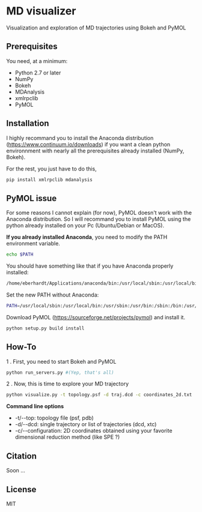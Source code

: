 # MD visualizer
Visualization and exploration of MD trajectories using Bokeh and PyMOL

## Prerequisites

You need, at a minimum:

* Python 2.7 or later
* NumPy
* Bokeh
* MDAnalysis
* xmlrpclib
* PyMOL

## Installation

I highly recommand you to install the Anaconda distribution (https://www.continuum.io/downloads) if you want a clean python environnment with nearly all the prerequisites already installed (NumPy, Bokeh).

For the rest, you just have to do this,
```bash
pip install xmlrpclib mdanalysis
```

## PyMOL issue

For some reasons I cannot explain (for now), PyMOL doesn't work with the Anaconda distribution. So I will recommand you to install PyMOL using the python already installed on your Pc (Ubuntu/Debian or MacOS).

**If you already installed Anaconda**, you need to modify the PATH environment variable.

```bash
echo $PATH
```

You should have something like that if you have Anaconda properly installed:
```bash
/home/eberhardt/Applications/anaconda/bin:/usr/local/sbin:/usr/local/bin:/usr/sbin:/usr/bin:/sbin:/bin:/usr/games:/usr/local/games
```

Set the new PATH without Anaconda:
```bash
PATH=/usr/local/sbin:/usr/local/bin:/usr/sbin:/usr/bin:/sbin:/bin:/usr/games:/usr/local/games
```

Download PyMOL (https://sourceforge.net/projects/pymol) and install it.

```bash
python setup.py build install
```

## How-To

1 . First, you need to start Bokeh and PyMOL
```bash
python run_servers.py #(Yep, that's all)
```

2 . Now, this is time to explore your MD trajectory
```bash
python visualize.py -t topology.psf -d traj.dcd -c coordinates_2d.txt
``` 

**Command line options**
* -t/--top: topology file (psf, pdb)
* -d/--dcd: single trajectory or list of trajectories (dcd, xtc)
* -c/--configuration: 2D coordinates obtained using your favorite dimensional reduction method (like SPE ?)

## Citation
Soon ...

## License
MIT